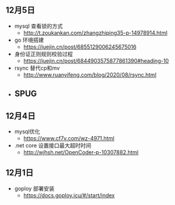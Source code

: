 <!--
 * @Author: aehyok 455043818@qq.com
 * @Date: 2022-11-06 12:53:56
 * @LastEditors: aehyok 455043818@qq.com
 * @LastEditTime: 2022-12-04 22:57:30
 * @FilePath: /blog/docs/daily/2022-11.md
 * @Description: 这是默认设置,请设置`customMade`, 打开koroFileHeader查看配置 进行设置: https://github.com/OBKoro1/koro1FileHeader/wiki/%E9%85%8D%E7%BD%AE
-->
## 12月5日
- mysql 查看锁的方式
  - http://t.zoukankan.com/zhangzhiping35-p-14978914.html
- go 环境搭建
  - https://juejin.cn/post/6855129006245675016
- 身份证正则规则校验过程
  - https://juejin.cn/post/6844903575877861390#heading-10
- rsync 替代cp和mv
  - http://www.ruanyifeng.com/blog/2020/08/rsync.html
- SPUG
  - 
## 12月4日
- mysql优化
  - https://www.cf7v.com/wz-4971.html
- .net core 设置接口最大超时时间
  - http://wjhsh.net/OpenCoder-p-10307882.html
## 12月1日
- goploy 部署安装
  - https://docs.goploy.icu/#/start/index